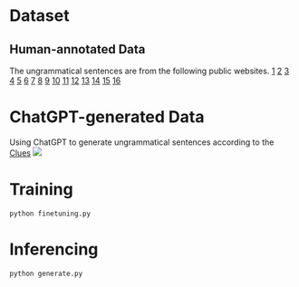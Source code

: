 

# Dataset
## Human-annotated Data
The ungrammatical sentences are from the following public websites.
[1](https://wenku.baidu.com/view/1ce351635727a5e9846a610e?aggId=e4e228d30166f5335a8102d276a20029bc646366&fr=catalogMain_text_ernie_recall_v1%3Awk_recommend_main_graph&_wkts_=1686039387317&bdQuery=%E5%86%97%E4%BD%99%E7%97%85%E5%8F%A5%E7%BB%83%E4%B9%A0) [2](https://baijiahao.baidu.com/s?id=1675817725570818147&wfr=spider&for=pc) [3](https://easylearn.baidu.com/edu-page/tiangong/exercisedetail?id=174470eef8c75fbfc77db25d&from=search-duoti_pc-xiti_Detail_pc) [4](http://bj.xdf.cn/zhongkao/chuer/zhidao/134300.html) [5](http://bj.xdf.cn/zhongkao/chuer/zhidao/134299.html) [6](https://www.yueyeche.com.cn/zhjx/202207/19911.html) [7](https://mp.weixin.qq.com/s?__biz=MzI0NzE5NDI2MA==&mid=2652204429&idx=2&sn=6db3a396e1f1da2a56185917e8459d71&chksm=f2527a76c525f3600808e041222a6a78a49817314ad69603ab48129d31492a60b6920c8ac736&scene=27) [8](https://mp.weixin.qq.com/s?__biz=MzUzMDQ2MTM4OQ==&mid=2247557713&idx=4&sn=50caf0d739fd625a277e0d88fd97e1e8&chksm=fa52c5f3cd254ce57609af3da2a21e6fd0c7cdbb45d6a41cb3168c0e7e57b23b825508433d6e&scene=27) [9](https://wenku.baidu.com/view/5c9798cd961ea76e58fafab069dc5022aaea46f2.html?fr=aladdin664466&ind=3&_wkts_=1686039743632&bdQuery=%E5%8F%A5%E5%BC%8F%E6%9D%82%E7%B3%85) [10](https://zhuanlan.zhihu.com/p/479275444) [11](https://www.zszzs.com/wendang/qitafanwen/54091.html) [12](https://mp.weixin.qq.com/s?__biz=MzU4NTc3MzkwMw==&mid=2247500319&idx=3&sn=6ba362341e8f5543a8bb815e3a1657bd&chksm=fd87e43fcaf06d29a7486e45fa98215710987154fe9fcd58df33a4abf676699be2d44c293646&scene=27) [13](https://baijiahao.baidu.com/s?id=1742587369710610978&wfr=spider&for=pc) [14](https://mp.weixin.qq.com/s/DQnlXE_bKrSmTUVqTesqIg) [15](https://baijiahao.baidu.com/s?id=1617092703098480309&wfr=spider&for=pc) [16](https://www.renrendoc.com/paper/208183328.html)

# ChatGPT-generated Data
Using ChatGPT to generate ungrammatical sentences according to the [Clues](https://wenku.baidu.com/view/1ce351635727a5e9846a610e?aggId=e4e228d30166f5335a8102d276a20029bc646366&fr=catalogMain_text_ernie_recall_v1%3Awk_recommend_main_graph&_wkts_=1686039387317&bdQuery=%E5%86%97%E4%BD%99%E7%97%85%E5%8F%A5%E7%BB%83%E4%B9%A0)
![](ChatGPT.png)


  # Training
```
python finetuning.py
```
# Inferencing
```
python generate.py
```


